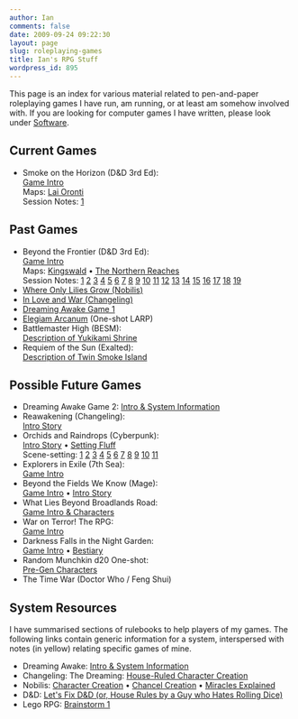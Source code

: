 ```yaml
---
author: Ian
comments: false
date: 2009-09-24 09:22:30
layout: page
slug: roleplaying-games
title: Ian's RPG Stuff
wordpress_id: 895
---
```


This page is an index for various material related to pen-and-paper roleplaying games I have run, am running, or at least am somehow involved with. If you are looking for computer games I have written, please look under <a href="http://software.ianrenton.com">Software</a>.

<div class="table-col">
<h2>Current Games</h2>
<ul>
<li>Smoke on the Horizon (D&amp;D 3rd Ed):<br/>
<a href="./smoke-on-the-horizon-game-intro">Game Intro</a><br/>
Maps: <a href="./maps/lai-oronti.jpg">Lai Oronti</a><br/>
Session Notes: <a href="./smoke-on-the-horizon-session-1-notes/">1</a></li>
</ul>
<h2>Past Games</h2>
<ul>
	<li>Beyond the Frontier (D&amp;D 3rd Ed):<br/>
<a href="./beyond-the-frontier-game-intro">Game Intro</a><br/>
Maps: <a href="./map-of-kingswald">Kingswald</a> • <a href="./map-of-the-northern-reaches">The Northern Reaches</a><br/>
Session Notes: <a href="./beyond-the-frontier-session-1-notes/">1</a> <a href="./beyond-the-frontier-session-2-notes/">2</a> <a href="./beyond-the-frontier-session-3-notes/">3</a> <a href="./beyond-the-frontier-session-4-notes/">4</a> <a href="./beyond-the-frontier-session-5-notes/">5</a> <a href="./beyond-the-frontier-session-6-notes/">6</a> <a href="./beyond-the-frontier-session-7-notes/">7</a> <a href="./beyond-the-frontier-session-8-notes/">8</a> <a href="./beyond-the-frontier-session-9-notes/">9</a> <a href="./beyond-the-frontier-session-10-notes/">10</a> <a href="./beyond-the-frontier-session-11-notes/">11</a> <a href="./beyond-the-frontier-session-12-notes/">12</a> <a href="./beyond-the-frontier-session-13-notes/">13</a> <a href="./beyond-the-frontier-session-14-notes/">14</a> <a href="./beyond-the-frontier-session-15-notes/">15</a> <a href="./beyond-the-frontier-session-16-notes/">16</a> <a href="./beyond-the-frontier-session-17-notes/">17</a> <a href="./beyond-the-frontier-session-18-notes/">18</a> <a href="./beyond-the-frontier-session-19-notes/">19</a></li>
	<li><a href="./nobilis-where-only-lilies-grow">Where Only Lilies Grow (Nobilis)</a></li>
	<li><a href="./changeling-in-love-and-war">In Love and War (Changeling)</a></li>
	<li><a href="./dreaming-awake-game-1">Dreaming Awake Game 1</a></li>
	<li><a href="./elegiam-arcanum">Elegiam Arcanum</a> (One-shot LARP)</li>
	<li>Battlemaster High (BESM):<br/>
<a href="./yukikami-shrine">Description of Yukikami Shrine</a></li>
	<li>Requiem of the Sun (Exalted):<br/>
<a href="./twin-smoke-island">Description of Twin Smoke Island</a></li>
</ul>
</div>
<div class="table-col">
<h2>Possible Future Games</h2>
<ul>
	<li>Dreaming Awake Game 2:
<a href="./dreaming-awake-tabletop-game">Intro &amp; System Information</a></li>
	<li>Reawakening (Changeling):<br/>
<a href="./reawakening">Intro Story</a></li>
	<li>Orchids and Raindrops (Cyberpunk):<br/>
<a href="./orchids-and-raindrops-intro-story">Intro Story</a> • <a href="./orchids-and-raindrops-setting-fluff">Setting Fluff</a><br/>
Scene-setting: <a href="http://blog.monsteractive.com/showcase-24-marek-okon/">1</a> <a href="http://i.imgur.com/OamQd.jpg">2</a> <a href="http://i4.minus.com/iDom0um01SXqs.jpg">3</a> <a href="http://i.imgur.com/P5jTg.jpg">4</a> <a href="http://imgur.com/a/nBBEW">5</a> <a href="http://www.all-holidays.de/ght/media/rokgallery/0/0fe78847-c3b4-4272-af35-ab07d49b01ab/07c29308-afa3-4ed7-f392-d70ff12ef0f5.jpg">6</a> <a href="http://imgur.com/a/V6hu9">7</a> <a href="http://imgur.com/a/ixxhg">8</a> <a href="http://i.imgur.com/9GO1aJS.jpg">9</a> <a href="http://i.imgur.com/KyD23Zg.jpg">10</a> <a href="http://cghub.com/images/view/179719">11</a></li>
	<li>Explorers in Exile (7th Sea):<br/><a href="./explorers-in-exile-game-intro">Game Intro</a></li>
	<li>Beyond the Fields We Know (Mage):<br/>
<a href="./mage-beyond-the-fields-we-know">Game Intro</a> • <a href="/fiction/catching-the-bug">Intro Story</a></li>
	<li>What Lies Beyond Broadlands Road:<br/>
<a href="./what-lies-beyond-broadlands-road">Game Intro &amp; Characters</a></li>
	<li>War on Terror! The RPG:<br/>
<a href="./war-on-terror-the-rpg">Game Intro</a></li>
	<li>Darkness Falls in the Night Garden:<br/>
<a href="./darkness-falls-in-the-night-garden">Game Intro</a> • <a href="./the-devils-of-the-night-garden">Bestiary</a></li>
	<li>Random Munchkin d20 One-shot:<br/>
<a href="./ye-standarde-roleplayinge-partie/">Pre-Gen Characters</a></li>
	<li>The Time War (Doctor Who / Feng Shui)</li>
</ul>
</div>
<div class="clear"></div>

<h2>System Resources</h2>
I have summarised sections of rulebooks to help players of my games. The following links contain generic information for a system, interspersed with notes (in yellow) relating specific games of mine.
<ul>
	<li>Dreaming Awake: <a href="./dreaming-awake-tabletop-game">Intro &amp; System Information</a></li>
	<li>Changeling: The Dreaming: <a href="./ians-modified-changeling-rules">House-Ruled Character Creation</a></li>
	<li>Nobilis: <a href="./nobilis-character-creation">Character Creation</a> • <a href="./nobilis-chancel-creation">Chancel Creation</a> • <a href="./using-miracles-in-nobilis">Miracles Explained</a></li>
	<li>D&amp;D: <a href="./lets-fix-dd-or-house-rules-by-a-guy-who-hates-rolling-dice">Let's Fix D&amp;D (or, House Rules by a Guy who Hates Rolling Dice)</a></li>
	<li>Lego RPG: <a href="./lego-rpg-brainstorm-1">Brainstorm 1</a></li>
</ul>
